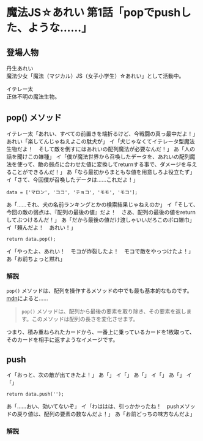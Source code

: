 # 魔法JS☆あれい 第1話「popでpushした、ような……」

## 登場人物

丹生あれい  
魔法少女「魔法（マジカル）JS（女子小学生）☆あれい」として活動中。

イテレー太  
正体不明の魔法生物。

## pop() メソッド

イテレー太「あれい、すべての前置きを端折るけど、今戦闘の真っ最中だよ！」
あれい「楽してんじゃねえよこの駄犬が」
イ「犬じゃなくてイテレータ型魔法生物だよ！　そして敵を倒すにはあれいの配列魔法が必要なんだ！」
あ「人の話を聞けこの雑種」
イ「僕が魔法世界から召喚したデータを、あれいの配列魔法を使って、敵の弱点に合わせた値に変換してreturnする事で、ダメージを与えることができるんだ！」
あ「なら最初からまともな値を用意しろよ役立たず」
イ「さて、今回僕が召喚したデータは……これだよ！」

```
data = ['マロン', 'ココ', 'チョコ', 'モモ', 'モコ'];
```

あ「……それ、犬の名前ランキングとかの検索結果じゃねえのか」
イ「そして、今回の敵の弱点は、『配列の最後の値』だよ！　さあ、配列の最後の値をreturnしてぶつけるんだ！」
あ「だから最後の値だけ渡しゃいいだろこのボロ雑巾」
イ「頼んだよ！　あれい！」

```
return data.pop();
```

イ「やったよ、あれい！　モコが炸裂したよ！　モコで敵をやっつけたよ！」
あ「お前ちょっと黙れ」

### 解説

`pop()` メソッドは、配列を操作するメソッドの中でも最も基本的なものです。
[mdn](https://developer.mozilla.org/ja/docs/Web/JavaScript/Reference/Global_Objects/Array/pop)によると……

> `pop()` メソッドは、配列から最後の要素を取り除き、その要素を返します。このメソッドは配列の長さを変化させます。

つまり、積み重ねられたカードから、一番上に乗っているカードを1枚取って、そのカードを相手に返すようなイメージです。

## push

イ「おっと、次の敵が出てきたよ！」
あ「」
イ「」
あ「」
イ「」
あ「」
イ「」

`return data.push('');`

あ「……おい、効いてないぞ」
イ「わははは、引っかかったね！　pushメソッドの戻り値は、配列の要素の数なんだよ！」
あ「お前どっちの味方なんだよ」

### 解説

<!--stackedit_data:
eyJoaXN0b3J5IjpbLTIwNDg5MDU1NiwtMTk3Mjg4ODU1MSwyOD
UyMDAzNTksLTQ5NDQ5Nzk3NiwtNzI4MDY1MTEyLC04MjcxMDA1
MTIsMTE0MTAyMDM4MCwtODQ3MTA0NzA2LC0xODE1MTQ5ODcyXX
0=
-->